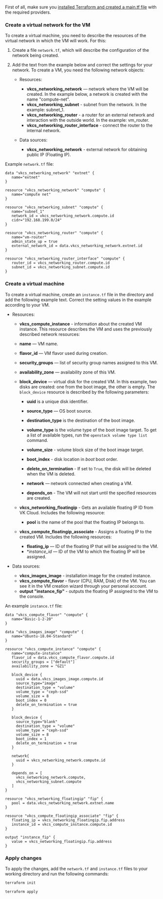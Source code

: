 <warn>

First of all, make sure you [installed Terraform and created a main.tf file](../../../quick-start) with the required providers.

</warn>

### Create a virtual network for the VM

To create a virtual machine, you need to describe the resources of the virtual network in which the VM will work. For this:

1. Create a file `network.tf`, which will describe the configuration of the network being created.
2. Add the text from the example below and correct the settings for your network. To create a VM, you need the following network objects:

    - Resources:

      - **vkcs_networking_network** — network where the VM will be created. In the example below, a network is created with the name "compute-net".
      - **vkcs_networking_subnet** - subnet from the network. In the example: subnet_1.
      - **vkcs_networking_router** - a router for an external network and interaction with the outside world. In the example: vm_router.
      - **vkcs_networking_router_interface** - connect the router to the internal network.

    - Data sources:

      - **vkcs_networking_network** - external network for obtaining public IP (Floating IP).

Example `network.tf` file:

```hcl
data "vkcs_networking_network" "extnet" {
   name="extnet"
}

resource "vkcs_networking_network" "compute" {
   name="compute net"
}

resource "vkcs_networking_subnet" "compute" {
   name="subnet_1"
   network_id = vkcs_networking_network.compute.id
   cidr="192.168.199.0/24"
}

resource "vkcs_networking_router" "compute" {
   name="vm-router"
   admin_state_up = true
   external_network_id = data.vkcs_networking_network.extnet.id
}

resource "vkcs_networking_router_interface" "compute" {
   router_id = vkcs_networking_router.compute.id
   subnet_id = vkcs_networking_subnet.compute.id
}
```

### Create a virtual machine

To create a virtual machine, create an `instance.tf` file in the directory and add the following example text. Correct the setting values in the example according to your VM.

- Resources:

  - **vkcs_compute_instance** - information about the created VM instance. This resource describes the VM and uses the previously described network resources:

  - **name** — VM name.
  - **flavor_id** — VM flavor used during creation.
  - **security_groups** — list of security group names assigned to this VM.
  - **availability_zone** — availability zone of this VM.
  - **block_device** — virtual disk for the created VM. In this example, two disks are created: one from the boot image, the other is empty. The `block_device` resource is described by the following parameters:

    - **uuid** is a unique disk identifier.
    - **source_type** — OS boot source.
    - **destination_type** is the destination of the boot image.
    - **volume_type** is the volume type of the boot image target. To get a list of available types, run the `openstack volume type list` command.
    - **volume_size** - volume block size of the boot image target.
    - **boot_index** - disk location in *boot* boot order.
    - **delete_on_termination** - If set to `True`, the disk will be deleted when the VM is deleted.

    - **network** — network connected when creating a VM.
    - **depends_on** - The VM will not start until the specified resources are created.

  - **vkcs_networking_floatingip** - Gets an available floating IP ID from VK Cloud. Includes the following resource:

    - **pool** is the name of the pool that the floating IP belongs to.

  - **vkcs_compute_floatingip_associate** - Assigns a floating IP to the created VM. Includes the following resources:

    - **floating_ip** — ID of the floating IP that will be assigned to the VM.
    - **instance_id* — ID of the VM to which the floating IP will be assigned.

- Data sources:

  - **vkcs_images_image** - installation image for the created instance.
  - **vkcs_compute_flavor** - flavor (CPU, RAM, Disk) of the VM. You can see it in the VM creation wizard through your personal account.
  - **output "instance_fip"** - outputs the floating IP assigned to the VM to the console.

An example `instance.tf` file:

```hcl
data "vkcs_compute_flavor" "compute" {
   name="Basic-1-2-20"
}

data "vkcs_images_image" "compute" {
   name="Ubuntu-18.04-Standard"
}

resource "vkcs_compute_instance" "compute" {
   name="compute-instance"
   flavor_id = data.vkcs_compute_flavor.compute.id
   security_groups = ["default"]
   availability_zone = "GZ1"

   block_device {
     uuid = data.vkcs_images_image.compute.id
     source_type="image"
     destination_type = "volume"
     volume_type = "ceph-ssd"
     volume_size = 8
     boot_index = 0
     delete_on_termination = true
   }

   block_device {
     source_type="blank"
     destination_type = "volume"
     volume_type = "ceph-ssd"
     volume_size = 8
     boot_index = 1
     delete_on_termination = true
   }

   network{
     uuid = vkcs_networking_network.compute.id
   }

   depends_on = [
     vkcs_networking_network.compute,
     vkcs_networking_subnet.compute
   ]
}

resource "vkcs_networking_floatingip" "fip" {
   pool = data.vkcs_networking_network.extnet.name
}

resource "vkcs_compute_floatingip_associate" "fip" {
   floating_ip = vkcs_networking_floatingip.fip.address
   instance_id = vkcs_compute_instance.compute.id
}

output "instance_fip" {
   value = vkcs_networking_floatingip.fip.address
}
```

### Apply changes

To apply the changes, add the `network.tf` and `instance.tf` files to your working directory and run the following commands:

```bash
terraform init
```
```bash
terraform apply
```
